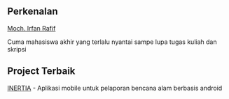 ## Perkenalan
[Moch. Irfan Rafif](https://github.com/mirfanrafif)

Cuma mahasiswa akhir yang terlalu nyantai sampe lupa tugas kuliah dan skripsi

## Project Terbaik
[INERTIA](https://github.com/mirfanrafif/INERTIA) - Aplikasi mobile untuk pelaporan bencana alam berbasis android